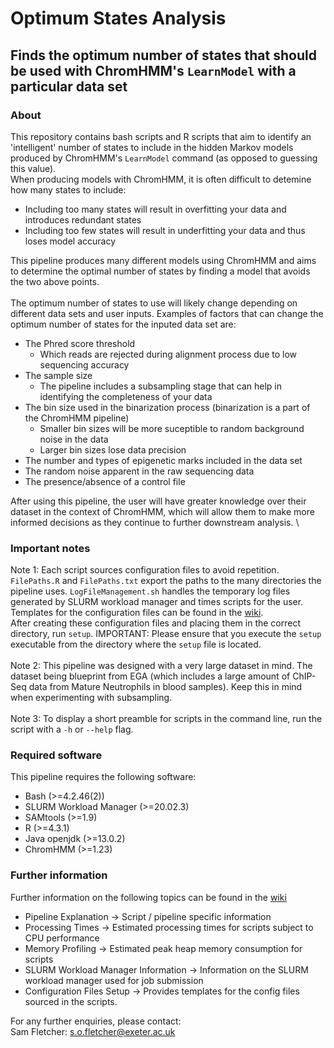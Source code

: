 # Optimum States Analysis

## Finds the optimum number of states that should be used with ChromHMM's `LearnModel` with a particular data set

### About
This repository contains bash scripts and R scripts that aim to identify an 'intelligent' number of states to include in the hidden Markov models produced by ChromHMM's `LearnModel` command (as opposed to guessing this value).
\
When producing models with ChromHMM, it is often difficult to detemine how many states to include:
- Including too many states will result in overfitting your data and introduces redundant states
- Including too few states will result in underfitting your data and thus loses model accuracy

This pipeline produces many different models using ChromHMM and aims to determine the optimal number of states by finding a model that avoids the two above points. 
\
\
The optimum number of states to use will likely change depending on different data sets and user inputs. Examples of factors that can change the optimum number of states for the inputed data set are:
- The Phred score threshold 
    - Which reads are rejected during alignment process due to low sequencing accuracy
- The sample size
    - The pipeline includes a subsampling stage that can help in identifying the completeness of your data
- The bin size used in the binarization process (binarization is a part of the ChromHMM pipeline)
    - Smaller bin sizes will be more suceptible to random background noise in the data
    - Larger bin sizes lose data precision
- The number and types of epigenetic marks included in the data set
- The random noise apparent in the raw sequencing data
- The presence/absence of a control file

After using this pipeline, the user will have greater knowledge over their dataset in the context of ChromHMM, which will allow them to make more informed decisions as they continue to further downstream analysis.
\
### Important notes
Note 1: Each script sources configuration files to avoid repetition. `FilePaths.R` and `FilePaths.txt` export the paths to the many directories the pipeline uses. `LogFileManagement.sh` handles the temporary log files generated by SLURM workload manager and times scripts for the user. 
\
Templates for the configuration files can be found in the [wiki](https://github.com/sof202/ChromHMM_Optimum_States/wiki/Config-Files-Setup).
\
After creating these configuration files and placing them in the correct directory, run `setup`. IMPORTANT: Please ensure that you execute the `setup` executable from the directory where the `setup` file is located.
\
\
Note 2: This pipeline was designed with a very large dataset in mind. The dataset being blueprint from EGA (which includes a large amount of ChIP-Seq data from Mature Neutrophils in blood samples). Keep this in mind when experimenting with subsampling.
\
\
Note 3: To display a short preamble for scripts in the command line, run the script with a `-h` or `--help` flag.

### Required software
This pipeline requires the following software:
- Bash (>=4.2.46(2))
- SLURM Workload Manager (>=20.02.3)
- SAMtools (>=1.9)
- R (>=4.3.1)
- Java openjdk (>=13.0.2)
- ChromHMM (>=1.23)

### Further information
Further information on the following topics can be found in the [wiki](https://github.com/sof202/ChromHMM_Optimum_States/wiki)
- Pipeline Explanation -> Script / pipeline specific information
- Processing Times -> Estimated processing times for scripts subject to CPU performance 
- Memory Profiling -> Estimated peak heap memory consumption for scripts
- SLURM Workload Manager Information -> Information on the SLURM workload manager used for job submission
- Configuration Files Setup -> Provides templates for the config files sourced in the scripts.

For any further enquiries, please contact:
\
Sam Fletcher: s.o.fletcher@exeter.ac.uk

  